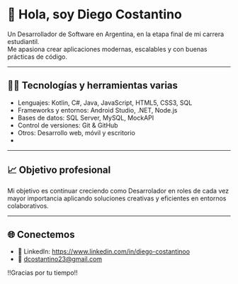 # 👋 Hola, soy Diego Costantino  

Un Desarrollador de Software en Argentina, en la etapa final de mi carrera estudiantil.  
Me apasiona crear aplicaciones modernas, escalables y con buenas prácticas de código.  

---

## 🧑‍💻 Tecnologías y herramientas varias
- Lenguajes: Kotlin, C#, Java, JavaScript, HTML5, CSS3, SQL  
- Frameworks y entornos: Android Studio, .NET, Node.js  
- Bases de datos: SQL Server, MySQL, MockAPI  
- Control de versiones: Git & GitHub  
- Otros: Desarrollo web, móvil y escritorio
- 
---

## 📈 Objetivo profesional
Mi objetivo es continuar creciendo como Desarrolador en roles de cada vez mayor importancia
aplicando soluciones creativas y eficientes en entornos colaborativos.  

---

## 🌐 Conectemos
- 💼 LinkedIn: https://www.linkedin.com/in/diego-costantinoo
- 📧 dcostantino23@gmail.com
  
 
!!Gracias por tu tiempo!!
